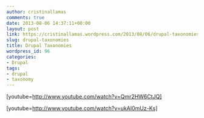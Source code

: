 ```yaml
---
author: cristinallamas
comments: true
date: 2013-08-06 14:37:11+00:00
layout: post
link: https://cristinallamas.wordpress.com/2013/08/06/drupal-taxonomies/
slug: drupal-taxonomies
title: Drupal Taxonomies
wordpress_id: 96
categories:
- Drupal
tags:
- drupal
- taxonomy
---
```


[youtube=http://www.youtube.com/watch?v=Qmr2HW6CtJQ]

[youtube=http://www.youtube.com/watch?v=ukAI0mUz-Ks]
